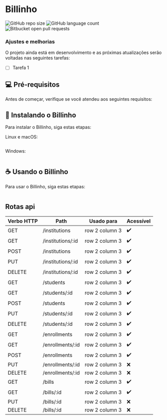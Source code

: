 # Billinho

<!---Esses são exemplos. Veja https://shields.io para outras pessoas ou para personalizar este conjunto de escudos. Você pode querer incluir dependências, status do projeto e informações de licença aqui--->

![GitHub repo size](https://img.shields.io/github/repo-size/iuricode/README-template?style=for-the-badge)
![GitHub language count](https://img.shields.io/github/languages/count/iuricode/README-template?style=for-the-badge)
![Bitbucket open pull requests](https://img.shields.io/bitbucket/pr-raw/iuricode/README-template?style=for-the-badge)

<!---<img src="exemplo-image.png" alt="exemplo imagem">--->

### Ajustes e melhorias

O projeto ainda está em desenvolvimento e as próximas atualizações serão voltadas nas seguintes tarefas:

- [ ] Tarefa 1


## 💻 Pré-requisitos

Antes de começar, verifique se você atendeu aos seguintes requisitos:

## 🚀 Instalando o Billinho

Para instalar o Billinho, siga estas etapas:

Linux e macOS:
```
```

Windows:
```
```

## ☕ Usando o Billinho

Para usar o Billinho, siga estas etapas:

```
```
## Rotas api

| Verbo HTTP | Path               | Usado para     | Acessível          |
|---         |---                 |---             |---                 |
|    GET     | /institutions      | row 2 column 3 | :heavy_check_mark: |
|    GET     | /institutions/:id  | row 2 column 3 | :heavy_check_mark: |
|   POST     | /institutions      | row 2 column 3 | :heavy_check_mark: |
|    PUT     | /institutions/:id  | row 2 column 3 | :heavy_check_mark: |
| DELETE     | /institutions/:id  | row 2 column 3 | :heavy_check_mark: |
|    GET     | /students          | row 2 column 3 | :heavy_check_mark: |
|    GET     | /students/:id      | row 2 column 3 | :heavy_check_mark: |
|   POST     | /students          | row 2 column 3 | :heavy_check_mark: |
|    PUT     | /students/:id      | row 2 column 3 | :heavy_check_mark: |
| DELETE     | /students/:id      | row 2 column 3 | :heavy_check_mark: |
|    GET     | /enrollments       | row 2 column 3 | :heavy_check_mark: |
|    GET     | /enrollments/:id   | row 2 column 3 | :heavy_check_mark: |
|   POST     | /enrollments       | row 2 column 3 | :heavy_check_mark: |
|    PUT     | /enrollments/:id   | row 2 column 3 | :x:                |
| DELETE     | /enrollments/:id   | row 2 column 3 | :x:                |
|    GET     | /bills             | row 2 column 3 | :heavy_check_mark: |
|    GET     | /bills/:id         | row 2 column 3 | :heavy_check_mark: |
|    PUT     | /bills/:id         | row 2 column 3 | :x:                |
| DELETE     | /bills/:id         | row 2 column 3 | :x:                |
